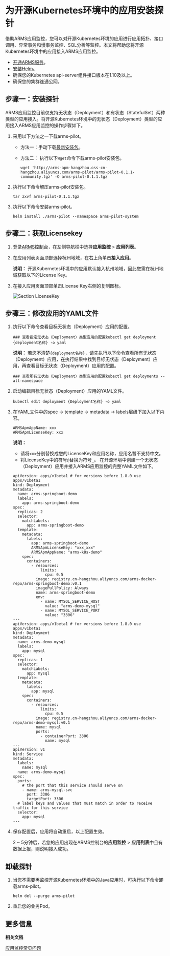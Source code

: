 # 为开源Kubernetes环境中的应用安装探针

借助ARMS应用监控，您可以对开源Kubernetes环境的应用进行应用拓扑、接口调用、异常事务和慢事务监控、SQL分析等监控。本文将帮助您将开源Kubernetes环境中的应用接入ARMS应用监控。

-   [开通ARMS服务](/cn.zh-CN/快速入门/开通和升级ARMS.md)。
-   [安装Helm](https://helm.sh/docs/intro/install/)。
-   确保您的Kubernetes api-server组件接口版本在1.10及以上。
-   确保您的集群连通公网。

## 步骤一：安装探针

ARMS应用监控目前仅支持无状态（Deployment）和有状态（StatefulSet）两种类型的应用接入。将开源Kubernetes环境中的无状态（Deployment）类型的应用接入ARMS应用监控的操作步骤如下。

1.  采用以下方法之一下载arms-pilot。

    -   方法一：手动下载[最新安装包](http://arms-apm-hangzhou.oss-cn-hangzhou.aliyuncs.com/arms-pilot/arms-pilot-0.1.1-community.tgz)。
    -   方法二： 执行以下`Wget`命令下载arms-pilot安装包。

        ```
        wget 'http://arms-apm-hangzhou.oss-cn-hangzhou.aliyuncs.com/arms-pilot/arms-pilot-0.1.1-community.tgz' -O arms-pilot-0.1.1.tgz                                
        ```

2.  执行以下命令解压arms-pilot安装包。

    ```
    tar zxvf arms-pilot-0.1.1.tgz                         
    ```

3.  执行以下命令安装arms-pilot。

    ```
    helm install ./arms-pilot --namespace arms-pilot-system                        
    ```


## 步骤二：获取Licensekey

1.  登录[ARMS控制台](https://arms.console.aliyun.com/#/home)，在左侧导航栏中选择**应用监控** \> **应用列表**。
2.  在应用列表页面顶部选择杭州地域，在右上角单击**接入应用**。

    **说明：** 开源Kubernetes环境中的应用默认接入杭州地域，因此您需在杭州地域获取以下的License Key。

3.  在接入应用页面顶部单击License Key右侧的复制图标。

    ![Section LicenseKey](https://static-aliyun-doc.oss-accelerate.aliyuncs.com/assets/img/zh-CN/4166600061/p45312.png)


## 步骤三：修改应用的YAML文件

1.  执行以下命令查看目标无状态（Deployment）应用的配置。

    ```
    ### 查看指定无状态（Deployment）类型应用的配置kubectl get deployment {deployment名称} -o yaml                            
    ```

    **说明：** 若您不清楚`{deployment名称}`，请先执行以下命令查看所有无状态（Deployment）应用，在执行结果中找到目标无状态（Deployment）应用，再查看目标无状态（Deployment）应用的配置。

    ```
    ### 查看所有无状态（Deployment）类型应用的配置kubectl get deployments --all-namespace                
    ```

2.  启动编辑目标无状态（Deployment）应用的YAML文件。

    ```
    kubectl edit deployment {Deployment名称} -o yaml                        
    ```

3.  在YAML文件中的spec -\> template -\> metadata -\> labels层级下加入以下内容。

    ```
    ARMSApmAppName: xxx
    ARMSApmLicenseKey: xxx                           
    ```

    **说明：**

    -   请将`xxx`分别替换成您的LicenseKey和应用名称，应用名暂不支持中文。
    -   将LicenseKey中的符号`@`替换为符号`_`。
    在开源环境中创建一个无状态（Deployment）应用并接入ARMS应用监控的完整YAML文件如下。

    ```
    apiVersion: apps/v1beta1 # for versions before 1.8.0 use apps/v1beta1
    kind: Deployment
    metadata:
      name: arms-springboot-demo
      labels:
        app: arms-springboot-demo
    spec:
      replicas: 2
      selector:
        matchLabels:
          app: arms-springboot-demo
      template:
        metadata:
          labels:
            app: arms-springboot-demo
            ARMSApmLicenseKey: "xxx_xxx"
            ARMSApmAppName: "arms-k8s-demo"
        spec:
          containers:
            - resources:
                limits:
                  cpu: 0.5
              image: registry.cn-hangzhou.aliyuncs.com/arms-docker-repo/arms-springboot-demo:v0.1
              imagePullPolicy: Always
              name: arms-springboot-demo
              env:
                - name: MYSQL_SERVICE_HOST
                  value: "arms-demo-mysql"
                - name: MYSQL_SERVICE_PORT
                  value: "3306"
    ---
    apiVersion: apps/v1beta1 # for versions before 1.8.0 use apps/v1beta1
    kind: Deployment
    metadata:
      name: arms-demo-mysql
      labels:
        app: mysql
    spec:
      replicas: 1
      selector:
        matchLabels:
          app: mysql
      template:
        metadata:
          labels:
            app: mysql
        spec:
          containers:
            - resources:
                limits:
                  cpu: 0.5
              image: registry.cn-hangzhou.aliyuncs.com/arms-docker-repo/arms-demo-mysql:v0.1
              name: mysql
              ports:
                - containerPort: 3306
                  name: mysql
    ---
    apiVersion: v1
    kind: Service
    metadata:
      labels:
        name: mysql
      name: arms-demo-mysql
    spec:
      ports:
        # the port that this service should serve on
        - name: arms-mysql-svc
          port: 3306
          targetPort: 3306
      # label keys and values that must match in order to receive traffic for this service
      selector:
        app: mysql
    ---
    ```

4.  保存配置后，应用将自动重启，以上配置生效。

    2 ~ 5分钟后，若您的应用出现在ARMS控制台的**应用监控** \> **应用列表**中且有数据上报，则说明接入成功。


## 卸载探针

1.  当您不需要再监控开源Kubernetes环境中的Java应用时，可执行以下命令卸载arms-pilot。

    ```
    helm del --purge arms-pilot
    ```

2.  重启您的业务Pod。


## 更多信息

**相关文档**  


[应用监控常见问题](/cn.zh-CN/应用监控/应用监控常见问题.md)

